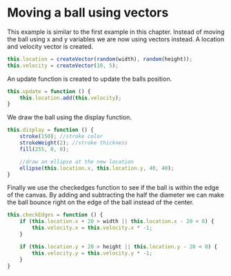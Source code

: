 # Moving a ball using vectors
This example is similar to the first example in this chapter. Instead of moving the ball using x and y variables we are now using vectors instead.
A location and velocity vector is created.
```js
this.location = createVector(random(width), random(height));
this.velocity = createVector(10, 5);
```

An update function is created to update the balls position.
```js
this.update = function () {
    this.location.add(this.velocity);
}
```

We draw the ball using the display function.
```js
this.display = function () {
    stroke(150); //stroke color
    strokeWeight(2); //stroke thickness
    fill(255, 0, 0);

    //draw an ellipse at the new location
    ellipse(this.location.x, this.location.y, 40, 40);
}
```

Finally we use the checkedges function to see if the ball is within the edge of the canvas. By adding and subtracting the half the diameter we can make the ball bounce right on the edge of the ball instead of the center.
```js
this.checkEdges = function () {
    if (this.location.x + 20 > width || this.location.x - 20 < 0) {
        this.velocity.x = this.velocity.x * -1;
    }

    if (this.location.y + 20 > height || this.location.y - 20 < 0) {
        this.velocity.y = this.velocity.y * -1;
    }
}
```
